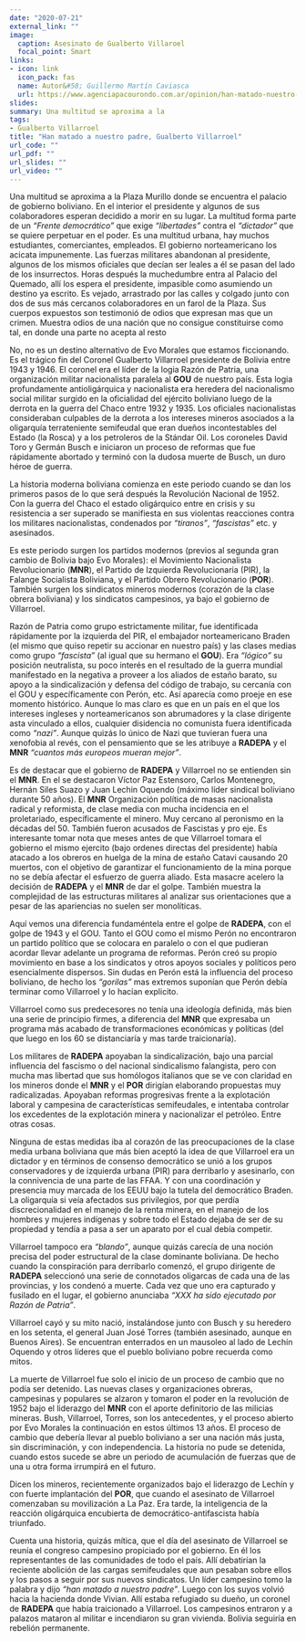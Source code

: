 ```yaml
---
date: "2020-07-21"
external_link: ""
image:
  caption: Asesinato de Gualberto Villaroel
  focal_point: Smart
links:
- icon: link
  icon_pack: fas
  name: Autor&#58; Guillermo Martín Caviasca
  url: https://www.agenciapacourondo.com.ar/opinion/han-matado-nuestro-padre-gualberto-villarroel
slides:
summary: Una multitud se aproxima a la 
tags:
- Gualberto Villarroel
title: "Han matado a nuestro padre, Gualberto Villarroel"
url_code: ""
url_pdf: ""
url_slides: ""
url_video: ""
---
```

Una multitud se aproxima a la Plaza Murillo donde se encuentra el palacio de gobierno boliviano. En el interior el presidente y algunos de sus colaboradores esperan decidido a morir en su lugar. La multitud forma parte de un *“Frente democrático”* que exige *“libertades”* contra el *“dictador”* que se quiere perpetuar en el poder. Es una multitud urbana, hay muchos estudiantes, comerciantes, empleados. El gobierno norteamericano los acicata impunemente. Las fuerzas militares abandonan al presidente, algunos de los mismos oficiales que decían ser leales a él se pasan del lado de los insurrectos. Horas después la muchedumbre entra al Palacio del Quemado, allí los espera el presidente, impasible como asumiendo un destino ya escrito. Es vejado, arrastrado por las calles y colgado junto con dos de sus más cercanos colaboradores en un farol de la Plaza. Sus cuerpos expuestos son testimonió de odios que expresan mas que un crimen. Muestra odios de una nación que no consigue constituirse como tal, en donde una parte no acepta al resto

No, no es un destino alternativo de Evo Morales que estamos ficcionando. Es el trágico fin del Coronel Gualberto Villarroel presidente de Bolivia entre 1943 y 1946. El coronel era el líder de la logia Razón de Patria, una organización militar nacionalista paralela al **GOU** de nuestro país. Esta logia profundamente antioligárquica y nacionalista era heredera del nacionalismo social militar surgido en la oficialidad del ejército boliviano luego de la derrota en la guerra del Chaco entre 1932 y 1935. Los oficiales nacionalistas consideraban culpables de la derrota a los intereses mineros asociados a la oligarquía terrateniente semifeudal que eran dueños incontestables del Estado (la Rosca) y a los petroleros de la Stándar Oil. Los coroneles David Toro y Germán Busch e iniciaron un proceso de reformas que fue rápidamente abortado y terminó con la dudosa muerte de Busch, un duro héroe de guerra. 

La historia moderna boliviana comienza en este periodo cuando se dan los primeros pasos de lo que será después la Revolución Nacional de 1952. Con la guerra del Chaco el estado oligárquico entre en crisis y su resistencia a ser superado se manifiesta en sus violentas reacciones contra los militares nacionalistas, condenados por *“tiranos”*, *“fascistas”* etc. y asesinados.

Es este periodo surgen los partidos modernos (previos al segunda gran cambio de Bolivia bajo Evo Morales): el Movimiento Nacionalista Revolucionario (**MNR**), el Partido de Izquierda Revolucionaria (PIR), la Falange Socialista Boliviana, y el Partido Obrero Revolucionario (**POR**). También surgen los sindicatos mineros modernos (corazón de la clase obrera boliviana) y los sindicatos campesinos, ya bajo el gobierno de Villarroel.

Razón de Patria como grupo estrictamente militar, fue identificada rápidamente por la izquierda del PIR, el embajador norteamericano Braden (el mismo que quiso repetir su accionar en nuestro país) y las clases medias como grupo *“fascista”* (al igual que su hermano el **GOU**). Era *“lógico”* su posición neutralista, su poco interés en el resultado de la guerra mundial manifestado en la negativa a proveer a los aliados de estaño barato, su apoyo a la sindicalización y defensa del código de trabajo, su cercanía con el GOU y específicamente con Perón, etc. Así aparecía como proeje en ese momento histórico. Aunque lo mas claro es que en un país en el que los intereses ingleses y norteamericanos son abrumadores y la clase dirigente asta vinculado a ellos, cualquier disidencia no comunista fuera identificada como *“nazi”*. Aunque quizás lo único de Nazi que tuvieran fuera una xenofobia al revés, con el pensamiento que se les atribuye a **RADEPA** y el **MNR** *“cuantos más europeos mueran mejor”*.

Es de destacar que el gobierno de **RADEPA** y Villarroel no se entienden sin el **MNR**. En el se destacaron Víctor Paz Estensoro, Carlos Montenegro, Hernán Siles Suazo y Juan Lechin Oquendo (máximo líder sindical boliviano durante 50 años). El **MNR** Organización política de masas nacionalista radical y reformista, de clase media con mucha incidencia en el proletariado, específicamente el minero. Muy cercano al peronismo en la décadas del 50. También fueron acusados de Fascistas y pro eje. Es interesante tomar nota que meses antes de que Villarroel tomara el gobierno el mismo ejercito (bajo ordenes directas del presidente) había atacado a los obreros en huelga de la mina de estaño Catavi causando 20 muertos, con el objetivo de garantizar el funcionamiento de la mina porque no se debía afectar el esfuerzo de guerra aliado. Esta masacre acelero la decisión de **RADEPA** y el **MNR** de dar el golpe. También muestra la complejidad de las estructuras militares al analizar sus orientaciones que a pesar de las apariencias no suelen ser monolíticas.

Aquí vemos una diferencia fundaméntela entre el golpe de **RADEPA**, con el golpe de 1943 y el GOU. Tanto el GOU como el mismo Perón no encontraron un partido político que se colocara en paralelo o con el que pudieran acordar llevar adelante un programa de reformas. Perón creó su propio movimiento en base a los sindicatos y otros apoyos sociales y políticos pero esencialmente dispersos. Sin dudas en Perón está la influencia del proceso boliviano, de hecho los *“gorilas”* mas extremos suponían que Perón debía terminar como Villarroel y lo hacían explicito.

Villarroel como sus predecesores no tenía una ideología definida, más bien una serie de principio firmes, a diferencia del **MNR** que expresaba un programa más acabado de transformaciones económicas y políticas (del que luego en los 60 se distanciaría y mas tarde traicionaría). 

Los militares de **RADEPA** apoyaban la sindicalización, bajo una parcial influencia del fascismo o del nacional sindicalismo falangista, pero con mucha mas libertad que sus homólogos italianos que se ve con claridad en los mineros donde el **MNR** y el **POR** dirigían elaborando propuestas muy radicalizadas. Apoyaban reformas progresivas frente a la explotación laboral y campesina de características semifeudales, e intentaba controlar los excedentes de la explotación minera y nacionalizar el petróleo. Entre otras cosas. 

Ninguna de estas medidas iba al corazón de las preocupaciones de la clase media urbana boliviana que más bien aceptó la idea de que Villarroel era un dictador y en términos de consenso democrático se unió a los grupos conservadores y de izquierda urbana (PIR) para derribarlo y asesinarlo, con la connivencia de una parte de las FFAA. Y con una coordinación y presencia muy marcada de los EEUU bajo la tutela del democrático Braden. La oligarquía si veía afectados sus privilegios, por que perdía discrecionalidad en el manejo de la renta minera, en el manejo de los hombres y mujeres indígenas y sobre todo el Estado dejaba de ser de su propiedad y tendía a pasa a ser un aparato por el cual debía competir.

Villarroel tampoco era *“blando”*, aunque quizás carecía de una noción precisa del poder estructural de la clase dominante boliviana. De hecho cuando la conspiración para derribarlo comenzó, el grupo dirigente de **RADEPA** seleccionó una serie de connotados oligarcas de cada una de las provincias, y los condenó a muerte. Cada vez que uno era capturado y fusilado en el lugar, el gobierno anunciaba *“XXX ha sido ejecutado por Razón de Patria”*.

Villarroel cayó y su mito nació, instalándose junto con Busch y su heredero en los setenta, el general Juan José Torres (también asesinado, aunque en Buenos Aires). Se encuentran enterrados en un mausoleo al lado de Lechín Oquendo y otros líderes que el pueblo boliviano pobre recuerda como mitos.

La muerte de Villarroel fue solo el inicio de un proceso de cambio que no podía ser detenido. Las nuevas clases y organizaciones obreras, campesinas y populares se alzaron y tomaron el poder en la revolución de 1952 bajo el liderazgo del **MNR** con el aporte definitorio de las milicias mineras. Bush, Villarroel, Torres, son los antecedentes, y el proceso abierto por Evo Morales la continuación en estos últimos 13 años. El proceso de cambio que debería llevar al pueblo boliviano a ser una nación más justa, sin discriminación, y con independencia. La historia no pude se detenida, cuando estos sucede se abre un periodo de acumulación de fuerzas que de una u otra forma irrumpirá en el futuro. 

Dicen los mineros, recientemente organizados bajo el liderazgo de Lechín y con fuerte implantación del **POR**, que cuando el asesinato de Villarroel comenzaban su movilización a La Paz. Era tarde, la inteligencia de la reacción oligárquica encubierta de democrático-antifascista había triunfado. 

Cuenta una historia, quizás mítica, que el día del asesinato de Villarroel se reunía el congreso campesino propiciado por el gobierno. En él los representantes de las comunidades de todo el país. Allí debatirían la reciente abolición de las cargas semifeudales que aun pesaban sobre ellos y los pasos a seguir por sus nuevos sindicatos. Un líder campesino tomo la palabra y dijo *“han matado a nuestro padre”*. Luego con los suyos volvió hacia la hacienda donde Vivian. Allí estaba refugiado su dueño, un coronel de **RADEPA** que había traicionado a Villarroel. Los campesinos entraron y a palazos mataron al militar e incendiaron su gran vivienda. Bolivia seguiría en rebelión permanente.
